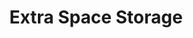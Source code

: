 ---
title: "Extra Space Storage"
url: /tempe/extra-space-storage-east-broadway-road/
shop: storage rental
---